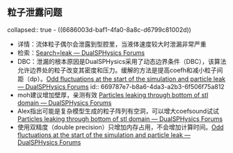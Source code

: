 ## 粒子泄露问题
collapsed:: true
	- ((6686003d-baf1-4fa0-8a8c-d6799c81002d))
- 详情：流体粒子偶尔会泄露到型腔里，当液体速度较大时泄漏非常严重
- 检索：[Search=leak — DualSPHysics Forums](https://forums.dual.sphysics.org/search?Page=&Search=leak)
- DBC：泄漏的根本原因是DualSPHysics采用了动态边界条件（DBC），该算法允许边界处的粒子改变其密度和压力。缓解的方法是提高coefh和减小粒子间距（dp）。[Odd fluctuations at the start of the simulation and particle leak — DualSPHysics Forums](https://forums.dual.sphysics.org/discussion/882/odd-fluctuations-at-the-start-of-the-simulation-and-particle-leak)
  id:: 669787e7-b8a6-4da3-a2b3-6f506f75a812
- moh建议增加壁厚，亲测有效 [Particles leaking through bottom of stl domain — DualSPHysics Forums](https://forums.dual.sphysics.org/discussion/comment/1482#Comment_1482)
- Alex指出可能是复杂模型生成的粒子阵列有空洞，可以增大coefsound试试 [Particles leaking through bottom of stl domain — DualSPHysics Forums](https://forums.dual.sphysics.org/discussion/comment/1482#Comment_1482)
- 使用双精度（double precision）只增加内存占用，不会增加计算时间。[Odd fluctuations at the start of the simulation and particle leak — DualSPHysics Forums](https://forums.dual.sphysics.org/discussion/882/odd-fluctuations-at-the-start-of-the-simulation-and-particle-leak)